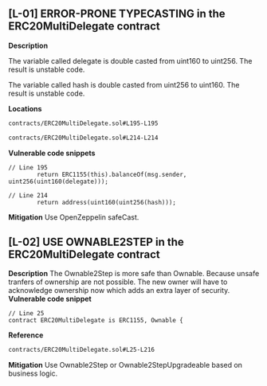 ## [L-01] ERROR-PRONE TYPECASTING in the ERC20MultiDelegate contract
**Description**

The variable called delegate is double casted from uint160 to uint256.
The result is unstable code.

The variable called hash is double casted from uint256 to uint160.
The result is unstable code.

**Locations**
```txt
contracts/ERC20MultiDelegate.sol#L195-L195
```
```txt
contracts/ERC20MultiDelegate.sol#L214-L214
```
**Vulnerable code snippets**
```sol
// Line 195
        return ERC1155(this).balanceOf(msg.sender, uint256(uint160(delegate)));
```
```sol
// Line 214
        return address(uint160(uint256(hash)));
```
**Mitigation**
Use OpenZeppelin safeCast.

## [L-02] USE OWNABLE2STEP in the ERC20MultiDelegate contract
**Description**
The Ownable2Step is more safe than Ownable.
Because unsafe tranfers of ownership are not possible.
The new owner will have to acknowledge ownership now which adds an extra layer of security.
**Vulnerable code snippet**
```sol
// Line 25
contract ERC20MultiDelegate is ERC1155, Ownable {
```
**Reference**
```txt
contracts/ERC20MultiDelegate.sol#L25-L216
```
**Mitigation**
Use Ownable2Step or Ownable2StepUpgradeable based on business logic.